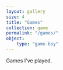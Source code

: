 ```yaml
---
layout: gallery
size: 4
title: "Games"
collection: game
permalink: "/games/"
object:
    type: "game-boy"
---
```


Games I've played.

